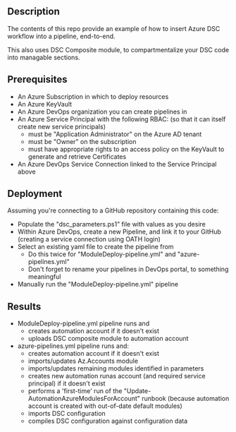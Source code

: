 ## Description
The contents of this repo provide an example of how to insert Azure DSC workflow into a pipeline, end-to-end.

This also uses DSC Composite module, to compartmentalize your DSC code into managable sections.

## Prerequisites
- An Azure Subscription in which to deploy resources
- An Azure KeyVault
- An Azure DevOps organization you can create pipelines in
- An Azure Service Principal with the following RBAC: (so that it can itself create new service principals)
    - must be "Application Administrator" on the Azure AD tenant
    - must be "Owner" on the subscription
    - must have appropriate rights to an access policy on the KeyVault to generate and retrieve Certificates
- An Azure DevOps Service Connection linked to the Service Principal above

## Deployment
Assuming you're connecting to a GitHub repository containing this code:
- Populate the "dsc_parameters.ps1" file with values as you desire
- Within Azure DevOps, create a new Pipeline, and link it to your GitHub (creating a service connection using OATH login)
- Select an existing yaml file to create the pipeline from
    - Do this twice for "ModuleDeploy-pipeline.yml" and "azure-pipelines.yml"
    - Don't forget to rename your pipelines in DevOps portal, to something meaningful
- Manually run the "ModuleDeploy-pipeline.yml" pipeline

## Results
- ModuleDeploy-pipeline.yml pipeline runs and
    - creates automation account if it doesn't exist
    - uploads DSC composite module to automation account
- azure-pipelines.yml pipeline runs and:
    - creates automation account if it doesn't exist
    - imports/updates Az.Accounts module
    - imports/updates remaining modules identified in parameters
    - creates new automation runas account (and required service principal) if it doesn't exist
    - performs a 'first-time' run of the "Update-AutomationAzureModulesForAccount" runbook (because automation account is created with out-of-date default modules)
    - imports DSC configuration
    - compiles DSC configuration against configuration data